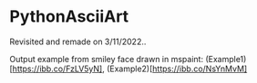 # PythonAsciiArt

Revisited and remade on 3/11/2022..

Output example from smiley face drawn in mspaint: (Example1)[https://ibb.co/FzLV5yN], (Example2)[https://ibb.co/NsYnMvM]
